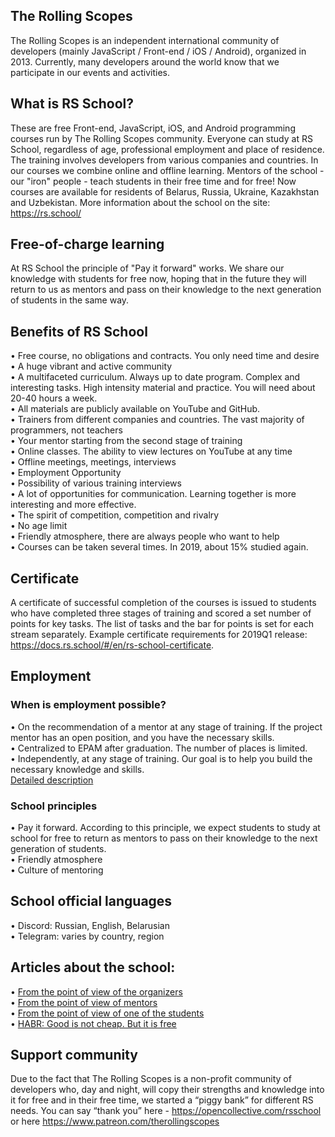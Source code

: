 ## The Rolling Scopes
The Rolling Scopes is an independent international community of developers (mainly JavaScript / Front-end / iOS / Android), organized in 2013. Currently, many developers around the world know that we participate in our events and activities.

## What is RS School?
These are free Front-end, JavaScript, iOS, and Android programming courses run by The Rolling Scopes community. Everyone can study at RS School, regardless of age, professional employment and place of residence. The training involves developers from various companies and countries. In our courses we combine online and offline learning. Mentors of the school - our "iron" people - teach students in their free time and for free! Now courses are available for residents of Belarus, Russia, Ukraine, Kazakhstan and Uzbekistan. More information about the school on the site: https://rs.school/

## Free-of-charge learning
At RS School the principle of "Pay it forward" works. We share our knowledge with students for free now, hoping that in the future they will return to us as mentors and pass on their knowledge to the next generation of students in the same way.

## Benefits of RS School
• Free course, no obligations and contracts. You only need time and desire  
• A huge vibrant and active community  
• A multifaceted curriculum. Always up to date program. Complex and interesting tasks. High intensity material and practice. You will need about 20-40 hours a week.  
• All materials are publicly available on YouTube and GitHub.  
• Trainers from different companies and countries. The vast majority of programmers, not teachers  
• Your mentor starting from the second stage of training  
• Online classes. The ability to view lectures on YouTube at any time  
• Offline meetings, meetings, interviews  
• Employment Opportunity  
• Possibility of various training interviews  
• A lot of opportunities for communication. Learning together is more interesting and more effective.  
• The spirit of competition, competition and rivalry  
• No age limit  
• Friendly atmosphere, there are always people who want to help  
• Courses can be taken several times. In 2019, about 15% studied again.  

## Certificate
A certificate of successful completion of the courses is issued to students who have completed three stages of training and scored a set number of points for key tasks. The list of tasks and the bar for points is set for each stream separately. Example certificate requirements for 2019Q1 release: https://docs.rs.school/#/en/rs-school-certificate.

## Employment
### When is employment possible?
• On the recommendation of a mentor at any stage of training. If the project mentor has an open position, and you have the necessary skills.  
• Centralized to EPAM after graduation. The number of places is limited.  
• Independently, at any stage of training. Our goal is to help you build the necessary knowledge and skills.  
[Detailed description]()

### School principles
•	Pay it forward. According to this principle, we expect students to study at school for free to return as mentors to pass on their knowledge to the next generation of students.  
•	Friendly atmosphere  
•	Culture of mentoring  

## School official languages
• Discord: Russian, English, Belarusian  
• Telegram: varies by country, region  

## Articles about the school:
• [From the point of view of the organizers]()  
• [From the point of view of mentors]()  
• [From the point of view of one of the students]()  
• [HABR: Good is not cheap. But it is free]()  

## Support community
Due to the fact that The Rolling Scopes is a non-profit community of developers who, day and night, will copy their strengths and knowledge into it for free and in their free time, we started a “piggy bank” for different RS needs. You can say “thank you” here - https://opencollective.com/rsschool or here https://www.patreon.com/therollingscopes
